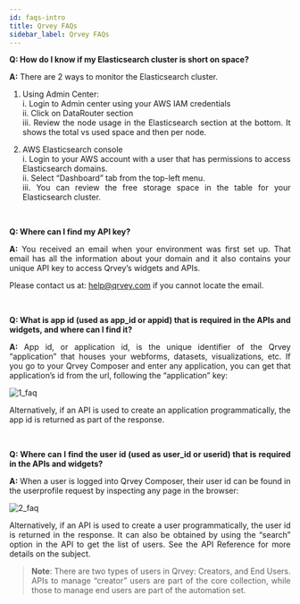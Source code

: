 ```yaml
---
id: faqs-intro
title: Qrvey FAQs
sidebar_label: Qrvey FAQs
---
```


<div style="text-align: justify">

**Q: How do I know if my Elasticsearch cluster is short on space?**

**A:** There are 2 ways to monitor the Elasticsearch cluster.
1. Using Admin Center: <br>
    i.  Login to Admin center using your AWS IAM credentials <br>
    ii. Click on DataRouter section <br>
    iii. Review the node usage in the  Elasticsearch section at the bottom. It shows the total vs used space and then per node. 

2. AWS Elasticsearch console <br>
    i. Login to your AWS account with a user that has permissions to access Elasticsearch domains. <br>
    ii. Select “Dashboard” tab from the top-left menu. <br>
    iii. You can review the free storage space in the table for your Elasticsearch cluster.

<br>

**Q: Where can I find my API key?**

**A:** You received an email when your environment was first set up. That email has all the information about your domain and it also contains your unique API key to access Qrvey’s widgets and APIs.

Please contact us at: help@qrvey.com if you cannot locate the email. 

<br>

**Q: What is app id (used as app_id or appid) that is required in the APIs and widgets, and where can I find it?**

**A:** App id, or application id, is the unique identifier of the Qrvey “application” that houses your webforms, datasets, visualizations, etc. If you go to your Qrvey Composer and enter any application, you can get that application’s id from the url, following the “application” key:

![1_faq](https://s3.amazonaws.com/cdn.qrvey.com/documentation_assets/faqs/faq-appID.png#thumbnail)

Alternatively, if an API is used to create an application programmatically, the app id is returned as part of the response.

<br>

**Q: Where can I find the user id (used as user_id or userid) that is required in the APIs and widgets?**

**A:** When a user is logged into Qrvey Composer, their user id can be found in the userprofile request by inspecting any page in the browser:

![2_faq](https://s3.amazonaws.com/cdn.qrvey.com/documentation_assets/faqs/faq-userid.png#thumbnail)

Alternatively, if an API is used to create a user programmatically, the user id is returned in the response. It can also be obtained by using the “search” option in the API to get the list of users. See the API Reference for more details on the subject.

> **Note**: There are two types of users in Qrvey: Creators, and End Users. APIs to manage “creator” users are part of the core collection, while those to manage end users are part of the automation set.
